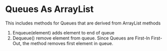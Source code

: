 # Queues As ArrayList

This includes methods for Queues that are derived from ArrayList methods
1. Enqueue(element) adds element to end of queue
2. Dequeue() remove element from queue. Since Queues are First-In First-Out, the method removes first element in queue.
